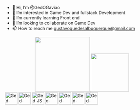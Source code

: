 - 👋 Hi, I’m @GedOGaviao
- 👀 I’m interested in Game Dev and fullstack Development 
- 🌱 I’m currently learning Front end
- 💞️ I’m looking to collaborate on Game Dev 
- 📫 How to reach me gustavoguedesalbuquerque@gmail.com

<div align="center">
  <a href="https://github.com/rafaballerini">
  <img border-radios="5px" height="180em" src="https://github-readme-stats.vercel.app/api?username=GedOGaviao&show_icons=true&theme=dark&include_all_commits=true&count_private=true"/>
  <img height="125em" src="https://github-readme-stats.vercel.app/api/top-langs/?username=GedOGaviao&layout=compact&langs_count=7&theme=dark"/>
</div>

<div>
  <img aling="center" width="40" heihgt="80" alt="Ged-OpenGL" src="https://cdn.jsdelivr.net/gh/devicons/devicon/icons/opengl/opengl-plain.svg" />
  <img aling="center" width="40" heihgt="80" alt="Ged-Java" src="https://cdn.jsdelivr.net/gh/devicons/devicon/icons/java/java-original.svg" />
  <img aling="center" width="40" heihgt="80" alt="Ged-JS" src="https://cdn.jsdelivr.net/gh/devicons/devicon/icons/javascript/javascript-original.svg" />
  <img aling="center" width="40" heihgt="80" alt="Ged-HTML" src="https://cdn.jsdelivr.net/gh/devicons/devicon/icons/html5/html5-plain.svg" />
  <img  aling="center" width="40" heihgt="80" alt="Ged-CSS" src="https://cdn.jsdelivr.net/gh/devicons/devicon/icons/css3/css3-plain.svg" />
  <img aling="center" width="40" heihgt="80" alt="Ged-Bootstrap" src="https://cdn.jsdelivr.net/gh/devicons/devicon/icons/bootstrap/bootstrap-plain.svg" />
  <img aling="center" width="40" heihgt="80" alt="Ged-VScode" src="https://cdn.jsdelivr.net/gh/devicons/devicon/icons/vscode/vscode-original.svg" />
</div>

##
